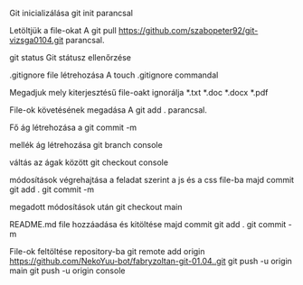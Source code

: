 Git inicializálása
git init parancsal


Letöltjük a file-okat
A git pull https://github.com/szabopeter92/git-vizsga0104.git parancsal.

git status
Git státusz ellenőrzése

.gitignore file létrehozása
A touch .gitignore commandal

Megadjuk mely kiterjesztésű file-oakt ignorálja
*.txt
*.doc
*.docx
*.pdf


File-ok követésének megadása
A git add . parancsal.

Fő ág létrehozása 
a git commit -m

mellék ág létrehozása
git branch console

váltás az ágak között
git checkout console

módosítások végrehajtása a feladat szerint a js és a css file-ba majd commit
git add .
git commit -m

megadott módosítások után
git checkout main

README.md file hozzáadása és kitöltése majd commit
git add .
git commit -m 

File-ok feltöltése repository-ba
git remote add origin https://github.com/NekoYuu-bot/fabryzoltan-git-01.04..git
git push -u origin main
git push -u origin console



